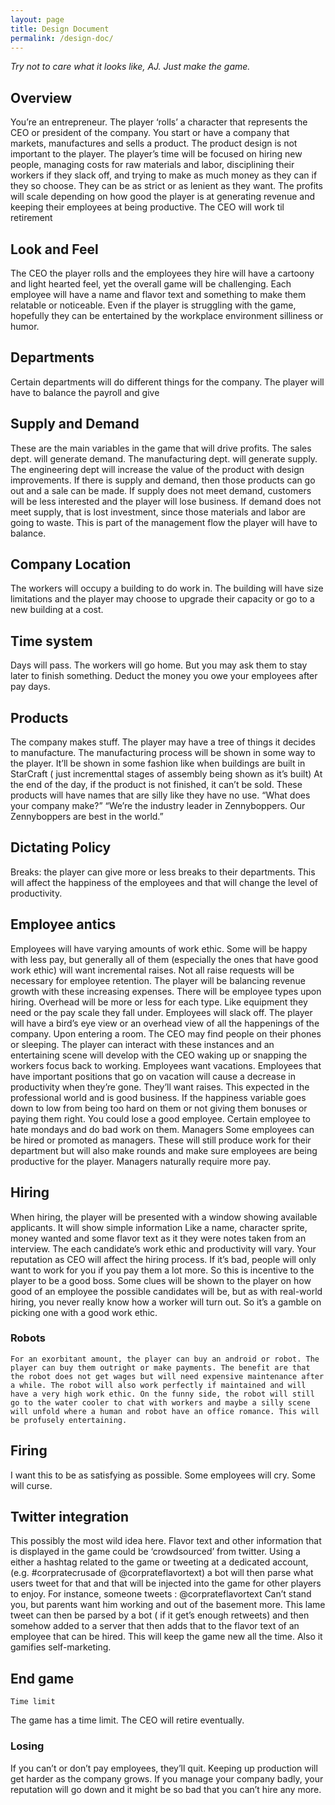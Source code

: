 ```yaml
---
layout: page
title: Design Document
permalink: /design-doc/
---
```


_Try not to care what it looks like, AJ. Just make the game._


## Overview ##
You’re an entrepreneur. The player ‘rolls’ a character that represents the CEO or president of the company. You start or have a company that markets, manufactures and sells a product. The product design is not important to the player. The player’s time will be focused on hiring new people, managing costs for raw materials and labor, disciplining their workers if they slack off, and trying to make as much money as they can if they so choose. They can be as strict or as lenient as they want. The profits will scale depending on how good the player is at generating revenue and keeping their employees at being productive. The CEO will work til retirement

## Look and Feel ##
The CEO the player rolls and the employees they hire will have a cartoony and light hearted feel, yet the overall game will be challenging. Each employee will have a name and flavor text and something to make them relatable or noticeable. Even if the player is struggling with the game, hopefully they can be entertained by the workplace environment silliness or humor.

## Departments ##
Certain departments will do different things for the company. The player will have to balance the payroll and give

## Supply and Demand ##
These are the main variables in the game that will drive profits. The sales dept. will generate demand. The manufacturing dept. will generate supply. The engineering dept will increase the value of the product with design improvements. If there is supply and demand, then those products can go out and a sale can be made. If supply does not meet demand, customers will be less interested and the player will lose business. If demand does not meet supply, that is lost investment, since those materials and labor are going to waste. This is part of the management flow the player will have to balance.

## Company Location ##
The workers will occupy a building to do work in. The building will have size limitations and the player may choose to upgrade their capacity or go to a new building at a cost.

## Time system ##
Days will pass. The workers will go home. But you may ask them to stay later to finish something.
Deduct the money you owe your employees after pay days.

## Products ##
The company makes stuff. The player may have a tree of things it decides to manufacture. The manufacturing process will be shown in some way to the player. It’ll be shown in some fashion like when buildings are built in StarCraft ( just incrementtal stages of assembly being shown as it’s built) At the end of the day, if the product is not finished, it can’t be sold. These products will have names that are silly like they have no use.
“What does your company make?”
“We’re the industry leader in Zennyboppers. Our Zennyboppers are best in the world.” 

## Dictating Policy ##
Breaks: the player can give more or less breaks to their departments. This will affect the happiness of the employees and that will change the level of productivity.


## Employee antics ##
Employees will have varying amounts of work ethic. Some will be happy with less pay, but generally all of them (especially the ones that have good work ethic) will want incremental raises. Not all raise requests will be necessary for employee retention. The player will be balancing revenue growth with these increasing expenses.
There will be employee types upon hiring. Overhead will be more or less for each type. Like equipment they need or the pay scale they fall under.
Employees will slack off. The player will have a bird’s eye view or an overhead view of all the happenings of the company. Upon entering a room. The CEO may find people on their phones or sleeping. The player can interact with these instances and an entertaining scene will develop with the CEO waking up or snapping the workers focus back to working.
Employees want vacations. Employees that have important positions that go on vacation will cause a decrease in productivity when they’re gone.
They’ll want raises. This expected in the professional world and is good business. If the happiness variable goes down to low from being too hard on them or not giving them bonuses or paying them right. You could lose a good employee.
Certain employee to hate mondays and do bad work on them.
    Managers
    Some employees can be hired or promoted as managers. These will still produce work for their department but will also make rounds and make sure employees are being productive for the player. Managers naturally require more pay. 

## Hiring ##
When hiring, the player will be presented with a window showing available applicants. It will show simple information Like a name, character sprite, money wanted and some flavor text as it they were notes taken from an interview. The each candidate’s work ethic and productivity will vary.
Your reputation as CEO will affect the hiring process. If it’s bad, people will only want to work for you if you pay them a lot more. So this is incentive to the player to be a good boss. 
Some clues will be shown to the player on how good of an employee the possible candidates will be, but as with real-world hiring, you never really know how a worker will turn out. So it’s a gamble on picking one with a good work ethic.
### Robots ###
    For an exorbitant amount, the player can buy an android or robot. The player can buy them outright or make payments. The benefit are that the robot does not get wages but will need expensive maintenance after a while. The robot will also work perfectly if maintained and will have a very high work ethic. On the funny side, the robot will still go to the water cooler to chat with workers and maybe a silly scene will unfold where a human and robot have an office romance. This will be profusely entertaining.

## Firing ##
I want this to be as satisfying as possible. Some employees will cry. Some will curse.

## Twitter integration ##
This possibly the most wild idea here. Flavor text and other information that is displayed in the game could be ‘crowdsourced’ from twitter. Using a either a hashtag related to the game or tweeting at a dedicated account, (e.g. #corpratecrusade of @corprateflavortext) a bot will then parse what users tweet for that and that will be injected into the game for other players to enjoy. For instance, someone tweets : 
    @corprateflavortext Can’t stand you, but parents want him working and out of the basement more.
This lame tweet can then be parsed by a bot ( if it get’s enough retweets) and then somehow added to a server that then adds that to the flavor text of an employee that can be hired. This will keep the game new all the time. Also it gamifies self-marketing.

## End game ##
    Time limit
The game has a time limit. The CEO will retire eventually.
### Losing ###
If you can’t or don’t pay employees, they’ll quit. Keeping up production will get harder as the company grows. If you manage your company badly, your reputation will go down and it might be so bad that you can’t hire any more. 

